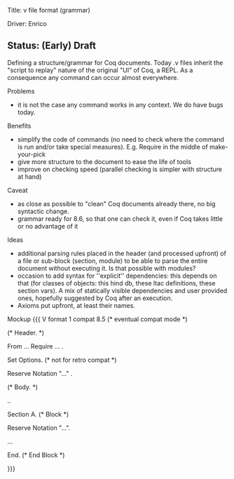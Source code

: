 Title: v file format (grammar)

Driver: Enrico

Status: (Early) Draft
----

Defining a structure/grammar for Coq documents.  Today .v files inherit the "script to replay" nature of the original "UI" of Coq, a REPL.
As a consequence any command can occur almost everywhere.

Problems
 * it is not the case any command works in any context.  We do have bugs today.

Benefits
 * simplify the code of commands (no need to check where the command is run and/or take special measures).  E.g. Require in the middle of make-your-pick
 * give more structure to the document to ease the life of tools
 * improve on checking speed (parallel checking is simpler with structure at hand)

Caveat
 * as close as possible to "clean" Coq documents already there, no big syntactic change.
 * grammar ready for 8.6, so that one can check it, even if Coq takes little or no advantage of it

Ideas
 * additional parsing rules placed in the header (and processed upfront) of a file or sub-block (section, module) to be able to parse the entire document without executing it.  Is that possible with modules?
 * occasion to add syntax for ''explicit'' dependencies: this depends on that (for classes of objects: this hind db, these ltac definitions, these section vars).  A mix of statically visible dependencies and user provided ones, hopefully suggested by Coq after an execution.
 * Axioms put upfront, at least their names.

Mockup
{{{
V format 1 compat 8.5 (* eventual compat mode *)

(* Header. *)

From … Require … .

Set Options. (* not for retro compat *)

Reserve Notation "…" .

(* Body. *)

..

Section A. (* Block *)

Reserve Notation "…".

...

End. (* End Block *)




}}}
